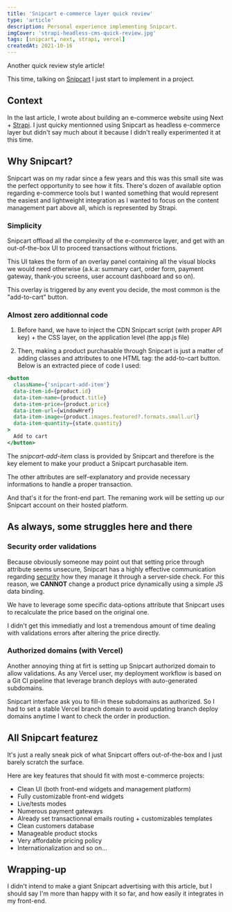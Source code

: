 ```yaml
---
title: 'Snipcart e-commerce layer quick review'
type: 'article'
description: Personal experience implementing Snipcart.
imgCover: 'strapi-headless-cms-quick-review.jpg'
tags: [snipcart, next, strapi, vercel]
createdAt: 2021-10-16
---
```


Another quick review style article!

This time, talking on [Snipcart](https://snipcart.com/) I just start to implement in a project.

## Context

In the last article, I wrote about building an e-commerce website using Next + [Strapi](https://strapi.io). I just quicky mentionned using Snipcart as headless e-commerce layer but didn't say much about it because I didn't really experimented it at this time.

## Why Snipcart?

Snipcart was on my radar since a few years and this was this small site was the perfect opportunity to see how it fits. There's dozen of available option regarding e-commerce tools but I wanted something that would represent the easiest and lightweight integration as I wanted to focus on the content management part above all, which is represented by Strapi.

### Simplicity

Snipcart offload all the complexity of the e-commerce layer, and get with an out-of-the-box UI to proceed transactions without frictions.

This UI takes the form of an overlay panel containing all the visual blocks we would need otherwise (a.k.a: summary cart, order form, payment gateway, thank-you screens, user account dashboard and so on).

This overlay is triggered by any event you decide, the most common is the "add-to-cart" button.

### Almost zero additionnal code

1. Before hand, we have to inject the CDN Snipcart script (with proper API key) + the CSS layer, on the application level (the app.js file)

2. Then, making a product purchasable through Snipcart is just a matter of adding classes and attributes to one HTML tag: the add-to-cart button. Below is an extracted piece of code I used:

```jsx
<button
  className={'snipcart-add-item'}
  data-item-id={product.id}
  data-item-name={product.title}
  data-item-price={product.price}
  data-item-url={windowHref}
  data-item-image={product.images.featured?.formats.small.url}
  data-item-quantity={state.quantity}
>
  Add to cart
</button>
```

The _snipcart-add-item_ class is provided by Snipcart and therefore is the key element to make your product a Snipcart purchasable item.

The other attributes are self-explanatory and provide necessary informations to handle a proper transaction.

And that's it for the front-end part. The remaning work will be setting up our Snipcart account on their hosted platform.

## As always, some struggles here and there

### Security order validations

Because obviously someone may point out that setting price through attribute seems unsecure, Snipcart has a highly effective communication regarding [security](https://docs.snipcart.com/v3/security) how they manage it through a server-side check. For this reason, we **CANNOT** change a product price dynamically using a simple JS data binding.

We have to leverage some specific data-options attribute that Snipcart uses to recalculate the price based on the original one.

I didn't get this immediatly and lost a tremendous amount of time dealing with validations errors after altering the price directly.

### Authorized domains (with Vercel)

Another annoying thing at firt is setting up Snipcart authorized domain to allow validations. As any Vercel user, my deployment workflow is based on a Git CI pipeline that leverage branch deploys with auto-generated subdomains.

Snipcart interface ask you to fill-in these subdomains as authorized. So I had to set a stable Vercel branch domain to avoid updating branch deploy domains anytime I want to check the order in production.

## All Snipcart featurez

It's just a really sneak pick of what Snipcart offers out-of-the-box and I just barely scratch the surface.

Here are key features that should fit with most e-commerce projects:

- Clean UI (both front-end widgets and management platform)
- Fully customizable front-end widgets
- Live/tests modes
- Numerous payment gateways
- Already set transactionnal emails routing + customizables templates
- Clean customers database
- Manageable product stocks
- Very affordable pricing policy
- Internationalization and so on...

## Wrapping-up

I didn't intend to make a giant Snipcart advertising with this article, but I should say I'm more than happy with it so far, and how easily it integrates in my front-end.
